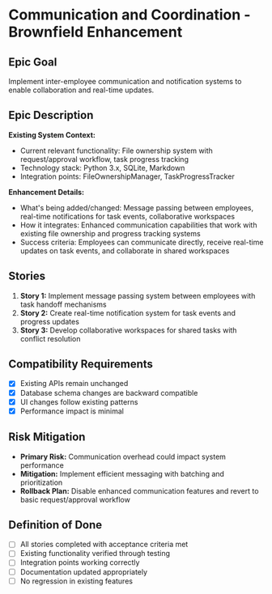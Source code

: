 # Communication and Coordination - Brownfield Enhancement

## Epic Goal

Implement inter-employee communication and notification systems to enable collaboration and real-time updates.

## Epic Description

**Existing System Context:**

- Current relevant functionality: File ownership system with request/approval workflow, task progress tracking
- Technology stack: Python 3.x, SQLite, Markdown
- Integration points: FileOwnershipManager, TaskProgressTracker

**Enhancement Details:**

- What's being added/changed: Message passing between employees, real-time notifications for task events, collaborative workspaces
- How it integrates: Enhanced communication capabilities that work with existing file ownership and progress tracking systems
- Success criteria: Employees can communicate directly, receive real-time updates on task events, and collaborate in shared workspaces

## Stories

1. **Story 1:** Implement message passing system between employees with task handoff mechanisms
2. **Story 2:** Create real-time notification system for task events and progress updates
3. **Story 3:** Develop collaborative workspaces for shared tasks with conflict resolution

## Compatibility Requirements

- [x] Existing APIs remain unchanged
- [x] Database schema changes are backward compatible
- [x] UI changes follow existing patterns
- [x] Performance impact is minimal

## Risk Mitigation

- **Primary Risk:** Communication overhead could impact system performance
- **Mitigation:** Implement efficient messaging with batching and prioritization
- **Rollback Plan:** Disable enhanced communication features and revert to basic request/approval workflow

## Definition of Done

- [ ] All stories completed with acceptance criteria met
- [ ] Existing functionality verified through testing
- [ ] Integration points working correctly
- [ ] Documentation updated appropriately
- [ ] No regression in existing features